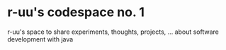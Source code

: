 # r-uu's codespace no. 1

r-uu's space to share experiments, thoughts, projects, ... about software development with java
